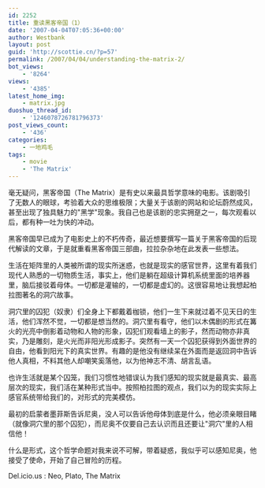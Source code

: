 ```yaml
---
id: 2252
title: 重读黑客帝国（1）
date: '2007-04-04T07:05:36+00:00'
author: Westbank
layout: post
guid: 'http://scottie.cn/?p=57'
permalink: /2007/04/04/understanding-the-matrix-2/
bot_views:
    - '8264'
views:
    - '4385'
latest_home_img:
    - matrix.jpg
duoshuo_thread_id:
    - '1246078726781796373'
post_views_count:
    - '436'
categories:
    - 一地鸡毛
tags:
    - movie
    - 'The Matrix'
---
```


毫无疑问，黑客帝国（The Matrix）是有史以来最具哲学意味的电影。该剧吸引了无数人的眼球，考验着大众的思维极限；大量关于该剧的网站和论坛蔚然成风，甚至出现了独具魅力的"黑学"现象。我自己也是该剧的忠实拥趸之一，每次观看以后，都有种一吐为快的冲动。

黑客帝国早已成为了电影史上的不朽传奇，最近想要撰写一篇关于黑客帝国的后现代解读的文章，于是就重看黑客帝国三部曲，拉拉杂杂地在此发表一些想法。

生活在矩阵里的人类被所谓的现实所迷惑，也就是现实的感官世界，这里有着我们现代人熟悉的一切物质生活，事实上，他们是躺在超级计算机系统里面的培养器里，脑后接驳着母体。一切都是灌输的，一切都是虚幻的。这很容易地让我想起柏拉图著名的洞穴故事。

洞穴里的囚犯（奴隶）们全身上下都戴着枷锁，他们一生下来就过着不见天日的生活，他们浑然不觉，一切都是想当然的。洞穴里有看守，他们以木偶剧的形式在篝火的光亮中倒影着动物和人物的形象，囚犯们观看墙上的影子，然而动物亦非真实，乃是雕刻，是火光而非阳光形成影子。突然有一天一个囚犯获得到外面世界的自由，他看到阳光下的真实世界。有趣的是他没有继续呆在外面而是返回洞中告诉他人真相，不料其他人却嘲笑奚落他，以为他神志不清、胡言乱语。

也许生活就是某个囚笼，我们习惯性地错误认为我们感知的现实就是最真实、最高层次的现实，我们活在某种形式当中。按照柏拉图的观点，我们以为的现实实际上感官系统带给我们的，对形式的完美模仿。

最初的启蒙者墨菲斯告诉尼奥，没人可以告诉他母体到底是什么，他必须亲眼目睹（就像洞穴里的那个囚犯），而尼奥不仅要自己去认识而且还要让"洞穴"里的人相信他！

什么是形式，这个哲学命题对我来说不可解，带着疑惑，我似乎可以感知尼奥，他接受了使命，开始了自己冒险的历程。


Del.icio.us : Neo, Plato, The Matrix
